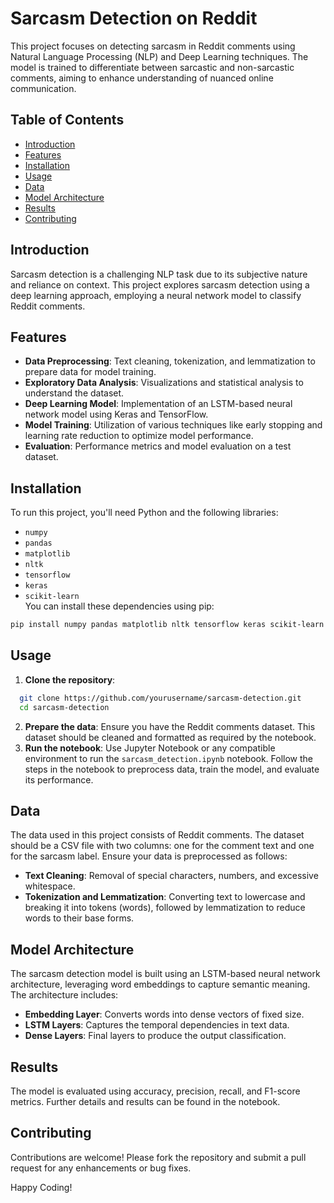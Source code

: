 # Sarcasm Detection on Reddit 

This project focuses on detecting sarcasm in Reddit comments using Natural Language Processing (NLP) and Deep Learning techniques. The model is trained to differentiate between sarcastic and non-sarcastic comments, aiming to enhance understanding of nuanced online communication. 

## Table of Contents 
- [Introduction](#introduction)
- [Features](#features)
- [Installation](#installation)
- [Usage](#usage)
- [Data](#data)
- [Model Architecture](#model-architecture)
- [Results](#results)
- [Contributing](#contributing)

## Introduction  
Sarcasm detection is a challenging NLP task due to its subjective nature and reliance on context. This project explores sarcasm detection using a deep learning approach, employing a neural network model to classify Reddit comments. 

## Features  
- **Data Preprocessing**: Text cleaning, tokenization, and lemmatization to prepare data for model training. 
- **Exploratory Data Analysis**: Visualizations and statistical analysis to understand the dataset. 
- **Deep Learning Model**: Implementation of an LSTM-based neural network model using Keras and TensorFlow. 
- **Model Training**: Utilization of various techniques like early stopping and learning rate reduction to optimize model performance. 
- **Evaluation**: Performance metrics and model evaluation on a test dataset. 

## Installation  
To run this project, you'll need Python and the following libraries:
- `numpy`  
- `pandas`  
- `matplotlib`  
- `nltk`  
- `tensorflow`  
- `keras`  
- `scikit-learn`  
You can install these dependencies using pip:
```bash
pip install numpy pandas matplotlib nltk tensorflow keras scikit-learn
```
  
## Usage  
1. **Clone the repository**:  
```bash
  git clone https://github.com/yourusername/sarcasm-detection.git   
  cd sarcasm-detection
```
2. **Prepare the data**: Ensure you have the Reddit comments dataset. This dataset should be cleaned and formatted as required by the notebook.
3. **Run the notebook**: Use Jupyter Notebook or any compatible environment to run the `sarcasm_detection.ipynb` notebook. Follow the steps in the notebook to preprocess data, train the model, and evaluate its performance.  

## Data
The data used in this project consists of Reddit comments. The dataset should be a CSV file with two columns: one for the comment text and one for the sarcasm label.
Ensure your data is preprocessed as follows:  
- **Text Cleaning**: Removal of special characters, numbers, and excessive whitespace.  
- **Tokenization and Lemmatization**: Converting text to lowercase and breaking it into tokens (words), followed by lemmatization to reduce words to their base forms.  

## Model Architecture  
The sarcasm detection model is built using an LSTM-based neural network architecture, leveraging word embeddings to capture semantic meaning. The architecture includes: 
- **Embedding Layer**: Converts words into dense vectors of fixed size.  
- **LSTM Layers**: Captures the temporal dependencies in text data.  
- **Dense Layers**: Final layers to produce the output classification.  

## Results  
The model is evaluated using accuracy, precision, recall, and F1-score metrics. Further details and results can be found in the notebook.  

## Contributing  
Contributions are welcome! Please fork the repository and submit a pull request for any enhancements or bug fixes.  

Happy Coding!


